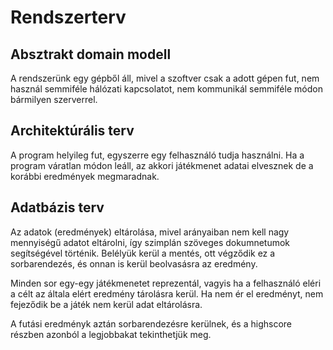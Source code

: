 Rendszerterv
============

Absztrakt domain modell
-----------------------

A rendszerünk egy gépből áll, mivel a szoftver csak a adott gépen fut, nem használ semmiféle 
hálózati kapcsolatot, nem kommunikál semmiféle módon bármilyen szerverrel.

Architektúrális terv
--------------------

A program helyileg fut, egyszerre egy felhasználó tudja használni. Ha a program váratlan módon
leáll, az akkori játékmenet adatai elvesznek de a korábbi eredmények megmaradnak.

Adatbázis terv
--------------

Az adatok (eredmények) eltárolása, mivel arányaiban nem kell nagy mennyiségű adatot eltárolni,
így szimplán szöveges dokumnetumok segítségével történik. Belélyük kerül a mentés, ott végződik
ez a sorbarendezés, és onnan is kerül beolvasásra az eredmény.

Minden sor egy-egy játékmenetet reprezentál, vagyis ha a felhasználó eléri a célt az általa
elért eredmény tárolásra kerül. Ha nem ér el eredményt, nem fejeződik be a játék nem kerül adat
eltárolásra. 

A futási eredményk aztán sorbarendezésre kerülnek, és a highscore részben azonból a legjobbakat 
tekinthetjük meg.